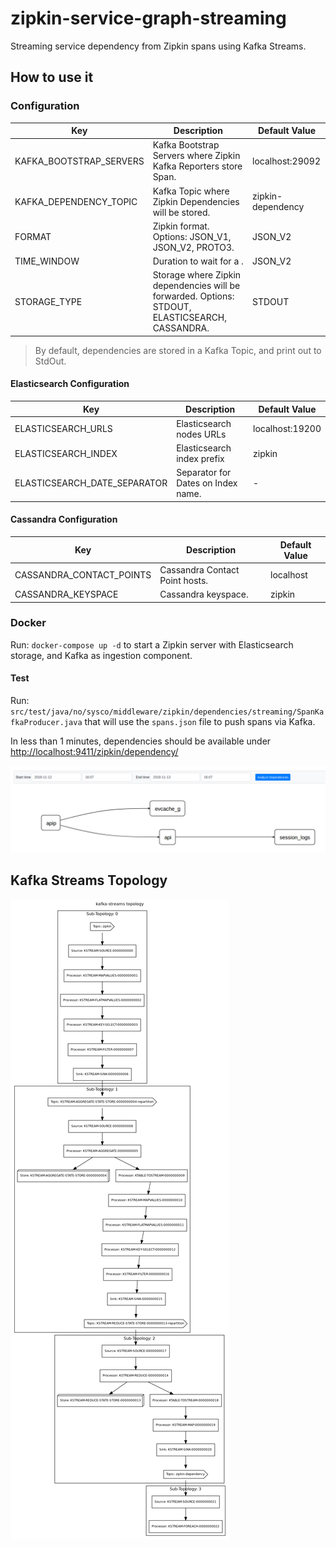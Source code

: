 # zipkin-service-graph-streaming

Streaming service dependency from Zipkin spans using Kafka Streams.

## How to use it

### Configuration

| Key                     | Description                                                                                     | Default Value     |
|-------------------------|-------------------------------------------------------------------------------------------------|-------------------|
| KAFKA_BOOTSTRAP_SERVERS | Kafka Bootstrap Servers where Zipkin Kafka Reporters store Span.                                | localhost:29092   |
| KAFKA_DEPENDENCY_TOPIC  | Kafka Topic where Zipkin Dependencies will be stored.                                           | zipkin-dependency |
| FORMAT                  | Zipkin format. Options: JSON_V1, JSON_V2, PROTO3.                                               | JSON_V2           |
| TIME_WINDOW             | Duration to wait for a .                                               | JSON_V2           |
| STORAGE_TYPE            | Storage where Zipkin dependencies will be forwarded. Options: STDOUT, ELASTICSEARCH, CASSANDRA. | STDOUT            |

> By default, dependencies are stored in a Kafka Topic, and print out to StdOut.

#### Elasticsearch Configuration

| Key                           | Description                         | Default Value   |
|-------------------------------|-------------------------------------|-----------------|
| ELASTICSEARCH_URLS            | Elasticsearch nodes URLs            | localhost:19200 |
| ELASTICSEARCH_INDEX           | Elasticsearch index prefix          | zipkin          |
| ELASTICSEARCH_DATE_SEPARATOR  | Separator for Dates on Index name.  | -               |

#### Cassandra Configuration

| Key                       | Description                     | Default Value |
|---------------------------|---------------------------------|---------------|
| CASSANDRA_CONTACT_POINTS  | Cassandra Contact Point hosts.  | localhost     |
| CASSANDRA_KEYSPACE        | Cassandra keyspace.             | zipkin        |

### Docker

Run: `docker-compose up -d` to start a Zipkin server with Elasticsearch storage, and Kafka as ingestion component.

#### Test

Run: `src/test/java/no/sysco/middleware/zipkin/dependencies/streaming/SpanKafkaProducer.java` that will use the `spans.json` file to push spans via Kafka.

In less than 1 minutes, dependencies should be available under  <http://localhost:9411/zipkin/dependency/>

![](./docs/dependencies.png) 

## Kafka Streams Topology

![](./docs/topology.png)